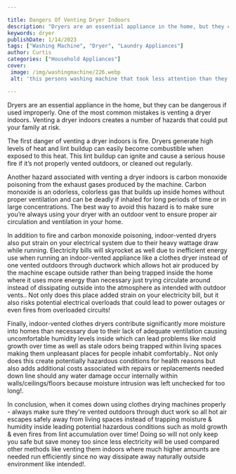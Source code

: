 ```yaml
---

title: Dangers Of Venting Dryer Indoors
description: "Dryers are an essential appliance in the home, but they can be dangerous if used improperly. One of the most common mistakes is ve...swipe up to find out"
keywords: dryer
publishDate: 1/14/2023
tags: ["Washing Machine", "Dryer", "Laundry Appliances"]
author: Curtis
categories: ["Household Appliances"]
cover: 
 image: /img/washingmachine/226.webp
 alt: 'this persons washing machine that took less attention than they thought'

---
```


Dryers are an essential appliance in the home, but they can be dangerous if used improperly. One of the most common mistakes is venting a dryer indoors. Venting a dryer indoors creates a number of hazards that could put your family at risk.

The first danger of venting a dryer indoors is fire. Dryers generate high levels of heat and lint buildup can easily become combustible when exposed to this heat. This lint buildup can ignite and cause a serious house fire if it’s not properly vented outdoors, or cleaned out regularly.

Another hazard associated with venting a dryer indoors is carbon monoxide poisoning from the exhaust gases produced by the machine. Carbon monoxide is an odorless, colorless gas that builds up inside homes without proper ventilation and can be deadly if inhaled for long periods of time or in large concentrations. The best way to avoid this hazard is to make sure you’re always using your dryer with an outdoor vent to ensure proper air circulation and ventilation in your home.

In addition to fire and carbon monoxide poisoning, indoor-vented dryers also put strain on your electrical system due to their heavy wattage draw while running. Electricity bills will skyrocket as well due to inefficient energy use when running an indoor-vented appliance like a clothes dryer instead of one vented outdoors through ductwork which allows hot air produced by the machine escape outside rather than being trapped inside the home where it uses more energy than necessary just trying circulate around instead of dissipating outside into the atmosphere as intended with outdoor vents.. Not only does this place added strain on your electricity bill, but it also risks potential electrical overloads that could lead to power outages or even fires from overloaded circuits! 

Finally, indoor-vented clothes dryers contribute significantly more moisture into homes than necessary due to their lack of adequate ventilation causing uncomfortable humidity levels inside which can lead problems like mold growth over time as well as stale odors being trapped within living spaces making them unpleasant places for people inhabit comfortably.. Not only does this create potentially hazardous conditions for health reasons but also adds additional costs associated with repairs or replacements needed down line should any water damage occur internally within walls/ceilings/floors because moisture intrusion was left unchecked for too long!. 

 In conclusion, when it comes down using clothes drying machines properly - always make sure they're vented outdoors through duct work so all hot air escapes safely away from living spaces instead of trapping moisture & humidity inside leading potential hazardous conditions such as mold growth & even fires from lint accumulation over time! Doing so will not only keep you safe but save money too since less electricity will be used compared other methods like venting them indoors where much higher amounts are needed run efficiently since no way dissipate away naturally outside environment like intended!.
